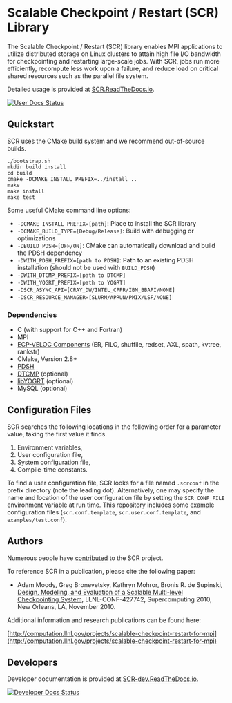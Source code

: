 # Scalable Checkpoint / Restart (SCR) Library

The Scalable Checkpoint / Restart (SCR) library enables MPI applications
to utilize distributed storage on Linux clusters to attain high file I/O
bandwidth for checkpointing and restarting large-scale jobs. With SCR,
jobs run more efficiently, recompute less work upon a failure, and reduce
load on critical shared resources such as the parallel file system.

Detailed usage is provided at [SCR.ReadTheDocs.io](http://scr.readthedocs.io/en/latest/).

[![User Docs Status](https://readthedocs.org/projects/scr/badge/?version=latest)](https://scr.readthedocs.io/en/latest/?badge=latest)

## Quickstart

SCR uses the CMake build system and we recommend out-of-source builds.

```shell
./bootstrap.sh
mkdir build install
cd build
cmake -DCMAKE_INSTALL_PREFIX=../install ..
make
make install
make test
```

Some useful CMake command line options:

- `-DCMAKE_INSTALL_PREFIX=[path]`: Place to install the SCR library
- `-DCMAKE_BUILD_TYPE=[Debug/Release]`: Build with debugging or optimizations
- `-DBUILD_PDSH=[OFF/ON]`: CMake can automatically download and build the PDSH dependency
- `-DWITH_PDSH_PREFIX=[path to PDSH]`: Path to an existing PDSH installation (should not be used with `BUILD_PDSH`)
- `-DWITH_DTCMP_PREFIX=[path to DTCMP]`
- `-DWITH_YOGRT_PREFIX=[path to YOGRT]`
- `-DSCR_ASYNC_API=[CRAY_DW/INTEL_CPPR/IBM_BBAPI/NONE]`
- `-DSCR_RESOURCE_MANAGER=[SLURM/APRUN/PMIX/LSF/NONE]`

### Dependencies

- C (with support for C++ and Fortran)
- MPI
- [ECP-VELOC Components](https://ecp-veloc.github.io/component-user-docs/) (ER, FILO, shuffile, redset, AXL, spath, kvtree, rankstr)
- CMake, Version 2.8+
- [PDSH](https://github.com/grondo/pdsh)
- [DTCMP](https://github.com/llnl/dtcmp) (optional)
- [libYOGRT](https://github.com/llnl/libyogrt) (optional)
- MySQL (optional)

## Configuration Files

SCR searches the following locations in the following order for a parameter value, taking the first value it finds.

1. Environment variables,
2. User configuration file,
3. System configuration file,
4. Compile-time constants.

To find a user configuration file, SCR looks for a file named `.scrconf` in the prefix directory (note the leading dot).
Alternatively, one may specify the name and location of the user configuration file by setting the `SCR_CONF_FILE` environment variable at run time.
This repository includes some example configuration files (`scr.conf.template`, `scr.user.conf.template`, and `examples/test.conf`).

## Authors

Numerous people have [contributed](https://github.com/llnl/scr/graphs/contributors) to the SCR project.

To reference SCR in a publication, please cite the following paper:

* Adam Moody, Greg Bronevetsky, Kathryn Mohror, Bronis R. de Supinski, [Design, Modeling, and Evaluation of a Scalable Multi-level Checkpointing System](http://dl.acm.org/citation.cfm?id=1884666), LLNL-CONF-427742, Supercomputing 2010, New Orleans, LA, November 2010.

Additional information and research publications can be found here:

[http://computation.llnl.gov/projects/scalable-checkpoint-restart-for-mpi](http://computation.llnl.gov/projects/scalable-checkpoint-restart-for-mpi)

## Developers

Developer documentation is provided at [SCR-dev.ReadTheDocs.io](http://scr-dev.readthedocs.io/en/latest/).

[![Developer Docs Status](https://readthedocs.org/projects/scr-dev/badge/?version=latest)](https://scr-dev.readthedocs.io/en/latest/?badge=latest)
